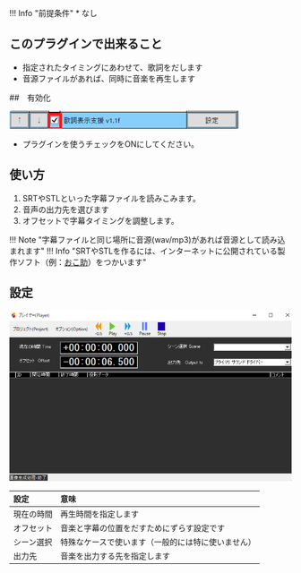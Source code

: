 !!! Info "前提条件"
    * なし

## このプラグインで出来ること

* 指定されたタイミングにあわせて、歌詞をだします
* 音源ファイルがあれば、同時に音楽を再生します

##　有効化

![再生](images/plugin_LyricAssist_p1.png)

* プラグインを使うチェックをONにしてください。

## 使い方

1. SRTやSTLといった字幕ファイルを読みこみます。
2. 音声の出力先を選びます 
3. オフセットで字幕タイミングを調整します。

!!! Note "字幕ファイルと同じ場所に音源(wav/mp3)があれば音源として読み込まれます"
!!! Info "SRTやSTLを作るには、インターネットに公開されている製作ソフト（例：[おこ助](https://okosuke.jp/product/community/)）をつかいます"

## 設定

![再生](images/plugin_LyricAssist_p2.png)

|設定|意味|
|:--|:---|
|現在の時間|再生時間を指定します|
|オフセット|音楽と字幕の位置をだすためにずらす設定です|
|シーン選択|特殊なケースで使います（一般的には特に使いません）|
|出力先|音楽を出力する先を指定します|
